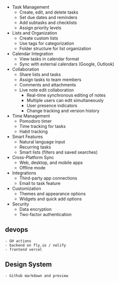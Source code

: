 - Task Management
  - Create, edit, and delete tasks
  - Set due dates and reminders
  - Add subtasks and checklists
  - Assign priority levels
- Lists and Organization
  - Create custom lists
  - Use tags for categorization
  - Folder structure for list organization
- Calendar Integration
  - View tasks in calendar format
  - Sync with external calendars (Google, Outlook)
- Collaboration
  - Share lists and tasks
  - Assign tasks to team members
  - Comments and attachments
  - Live note edit collaboration
    - Real-time synchronous editing of notes
    - Multiple users can edit simultaneously
    - User presence indicators
    - Change tracking and version history
- Time Management
  - Pomodoro timer
  - Time tracking for tasks
  - Habit tracking
- Smart Features
  - Natural language input
  - Recurring tasks
  - Smart lists (filters and saved searches)
- Cross-Platform Sync
  - Web, desktop, and mobile apps
  - Offline mode
- Integrations
  - Third-party app connections
  - Email to task feature
- Customization
  - Themes and appearance options
  - Widgets and quick add options
- Security
  - Data encryption
  - Two-factor authentication

## devops

    - GH actions
    - backend on fly.io / nelify
    - frontend vercel

## Design System

    - Github markdown and preview
